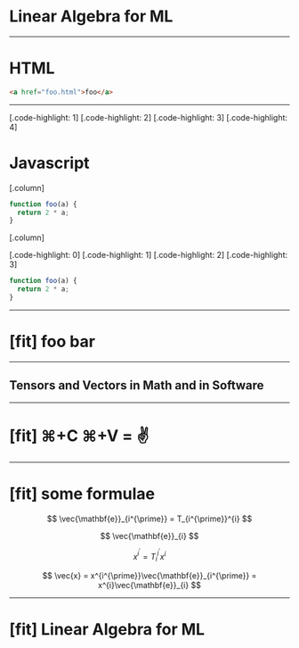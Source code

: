# Linear Algebra for ML

---
# HTML

```html
<a href="foo.html">foo</a>
```

---
[.code-highlight: 1]
[.code-highlight: 2]
[.code-highlight: 3]
[.code-highlight: 4]

# Javascript

[.column]

```js
function foo(a) {
  return 2 * a;
}
```

[.column]

[.code-highlight: 0]
[.code-highlight: 1]
[.code-highlight: 2]
[.code-highlight: 3]

```js
function foo(a) {
  return 2 * a;
}
```

---

# [fit] foo bar

---

## Tensors and Vectors in Math and in Software

---

# [fit] ⌘+C ⌘+V = :v:

---
# [fit] some formulae

$$
\vec{\mathbf{e}}_{i^{\prime}} = T_{i^{\prime}}^{i}
$$

$$
\vec{\mathbf{e}}_{i}
$$

$$
x^{i^{\prime}} = T^{i^{\prime}}_{i}x^{i}
$$

$$
\vec{x} = x^{i^{\prime}}\vec{\mathbf{e}}_{i^{\prime}} = x^{i}\vec{\mathbf{e}}_{i}
$$

---
# [fit] Linear Algebra for ML

